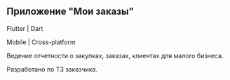 ## Приложение "Мои заказы"

Flutter | Dart

Mobile | Cross-platform

Ведение отчетности о закупках, заказах, клиентах для малого бизнеса.

Разработано по ТЗ заказчика.
